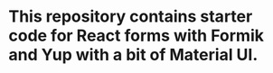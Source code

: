# This repository contains starter code for React forms with Formik and Yup with a bit of Material UI.

